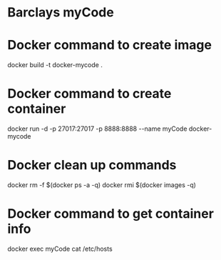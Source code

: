 # Barclays myCode

# Docker command to create image
docker build -t docker-mycode .

# Docker command to create container
docker run -d -p 27017:27017 -p 8888:8888 --name myCode docker-mycode

# Docker clean up commands
docker rm -f $(docker ps -a -q)
docker rmi $(docker images -q)

# Docker command to get container info
docker exec myCode cat /etc/hosts
